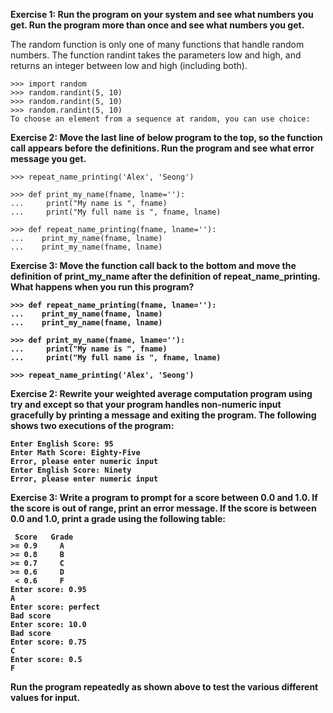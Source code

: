 <b>Exercise 1: Run the program on your system and see what numbers you get. Run the program more than once and see what numbers you get.</b>

The random function is only one of many functions that handle random numbers. The function randint takes the parameters low and high, and returns an integer between low and high (including both).

    >>> import random
    >>> random.randint(5, 10)
    >>> random.randint(5, 10)
    >>> random.randint(5, 10)
    To choose an element from a sequence at random, you can use choice:

<b>Exercise 2: Move the last line of below program to the top, so the function call appears before the definitions. Run the program and see what error message you get.</b>

    >>> repeat_name_printing('Alex', 'Seong')
    
    >>> def print_my_name(fname, lname=''):
    ...     print("My name is ", fname)
    ...     print("My full name is ", fname, lname)

    >>> def repeat_name_printing(fname, lname=''):
    ...    print_my_name(fname, lname)
    ...    print_my_name(fname, lname)


<b>Exercise 3: Move the function call back to the bottom and move the definition of print_my_name after the definition of repeat_name_printing. What happens when you run this program?   
    
    >>> def repeat_name_printing(fname, lname=''):
    ...    print_my_name(fname, lname)
    ...    print_my_name(fname, lname)

    >>> def print_my_name(fname, lname=''):
    ...     print("My name is ", fname)
    ...     print("My full name is ", fname, lname)

    >>> repeat_name_printing('Alex', 'Seong')



<b>Exercise 2: Rewrite your weighted average computation program using try and except so that your program handles non-numeric input gracefully by printing a message and exiting the program. The following shows two executions of the program:</b>

    Enter English Score: 95
    Enter Math Score: Eighty-Five
    Error, please enter numeric input
    Enter English Score: Ninety
    Error, please enter numeric input

<b>Exercise 3: Write a program to prompt for a score between 0.0 and 1.0. If the score is out of range, print an error message. If the score is between 0.0 and 1.0, print a grade using the following table:</b>

     Score   Grade
    >= 0.9     A
    >= 0.8     B
    >= 0.7     C
    >= 0.6     D
     < 0.6     F
    Enter score: 0.95
    A
    Enter score: perfect
    Bad score
    Enter score: 10.0
    Bad score
    Enter score: 0.75
    C
    Enter score: 0.5
    F
Run the program repeatedly as shown above to test the various different values for input.
